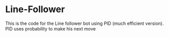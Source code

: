 # Line-Follower
This is the code for the Line follower bot using PID (much efficient version). PID uses probability to make his next move
